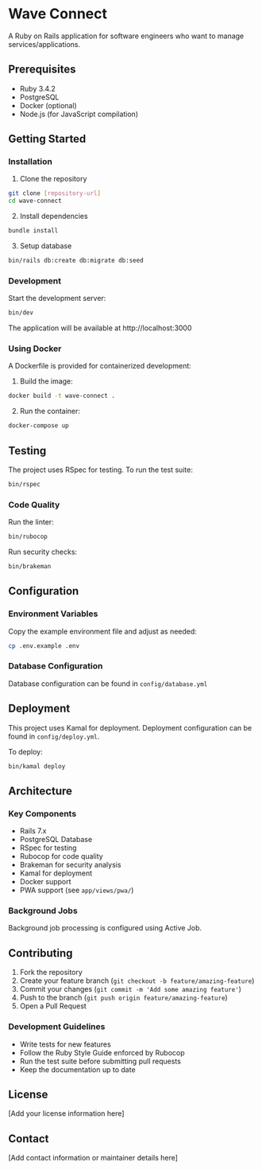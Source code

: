 # Wave Connect

A Ruby on Rails application for software engineers who want to manage services/applications.

## Prerequisites

- Ruby 3.4.2
- PostgreSQL
- Docker (optional)
- Node.js (for JavaScript compilation)

## Getting Started

### Installation

1. Clone the repository
```bash
git clone [repository-url]
cd wave-connect
```

2. Install dependencies
```bash
bundle install
```

3. Setup database
```bash
bin/rails db:create db:migrate db:seed
```

### Development

Start the development server:
```bash
bin/dev
```

The application will be available at http://localhost:3000

### Using Docker

A Dockerfile is provided for containerized development:

1. Build the image:
```bash
docker build -t wave-connect .
```

2. Run the container:
```bash
docker-compose up
```

## Testing

The project uses RSpec for testing. To run the test suite:

```bash
bin/rspec
```

### Code Quality

Run the linter:
```bash
bin/rubocop
```

Run security checks:
```bash
bin/brakeman
```

## Configuration

### Environment Variables

Copy the example environment file and adjust as needed:
```bash
cp .env.example .env
```

### Database Configuration

Database configuration can be found in `config/database.yml`

## Deployment

This project uses Kamal for deployment. Deployment configuration can be found in `config/deploy.yml`.

To deploy:
```bash
bin/kamal deploy
```

## Architecture

### Key Components

- Rails 7.x
- PostgreSQL Database
- RSpec for testing
- Rubocop for code quality
- Brakeman for security analysis
- Kamal for deployment
- Docker support
- PWA support (see `app/views/pwa/`)

### Background Jobs

Background job processing is configured using Active Job.

## Contributing

1. Fork the repository
2. Create your feature branch (`git checkout -b feature/amazing-feature`)
3. Commit your changes (`git commit -m 'Add some amazing feature'`)
4. Push to the branch (`git push origin feature/amazing-feature`)
5. Open a Pull Request

### Development Guidelines

- Write tests for new features
- Follow the Ruby Style Guide enforced by Rubocop
- Run the test suite before submitting pull requests
- Keep the documentation up to date

## License

[Add your license information here]

## Contact

[Add contact information or maintainer details here]
